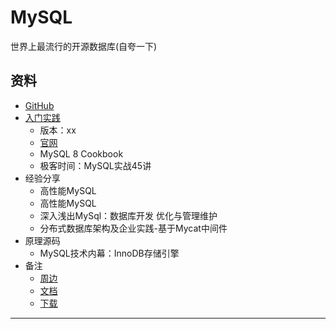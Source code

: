 #   MySQL

世界上最流行的开源数据库(自夸一下)

##  资料

-   [GitHub](https://github.com/mysql/mysql-server)
-   [入门实践](action/README.md)
    -   版本：xx
    -   [官网](https://www.mysql.com/)
    -   MySQL 8 Cookbook
    -   极客时间：MySQL实战45讲
-   经验分享
    -   高性能MySQL
    -   高性能MySQL
    -   深入浅出MySql：数据库开发 优化与管理维护
    -   分布式数据库架构及企业实践-基于Mycat中间件
-   原理源码
    -   MySQL技术内幕：InnoDB存储引擎
-   备注
    -   [周边](https://github.com/mysql)
    -   [文档](https://dev.mysql.com/doc/)
    -   [下载](https://dev.mysql.com/downloads/)

----

